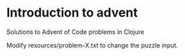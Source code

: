 # Introduction to advent

Solutions to Advent of Code problems in Clojure

Modify resources/problem-X.txt to change the puzzle input.

